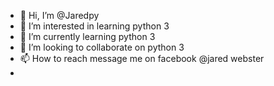 - 👋 Hi, I’m @Jaredpy
- 👀 I’m interested in learning python 3
- 🌱 I’m currently learning python 3
- 💞️ I’m looking to collaborate on python 3
- 📫 How to reach message me on facebook @jared webster
- 

<!---
Jaredpy/Jaredpy is a ✨ special ✨ repository because its `README.md` (this file) appears on your GitHub profile.
You can click the Preview link to take a look at your changes.
--->
